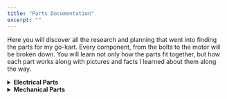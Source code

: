 ```yaml
---
title: "Parts Documentation"
excerpt: ""
---
```


Here you will discover all the research and planning that went into finding the parts for my go-kart. Every component, from the bolts to the motor will be broken down. You will learn not only how the parts fit together, but how each part works along with pictures and facts I learned about them along the way.




<details>
<summary><b>Electrical Parts</b></summary>

<details>
<summary>DC Motor</summary>

<details>
<summary>What is a DC Motor?</summary>
</details>
<details>
<summary>The Part I Chose</summary>
</details>

</details>

<details>
<summary>Batteries</summary>

<details>
<summary>What is a Battery?</summary>
</details>
<details>
<summary>The Part I Chose</summary>
</details>

</details>

<details>
<summary>DC Motor Controller</summary>

<details>
<summary>What is a DC Motor Controller?</summary>
</details>
<details>
<summary>The Part I Chose</summary>
</details>

</details>

<details>
<summary>Electrical Contactor</summary>

<details>
<summary>What is an Electrical Contactor?</summary>
</details>
<details>
<summary>The Part I Chose</summary>
</details>

</details>

<details>
<summary>Fuse</summary>

<details>
<summary>What is a Fuse?</summary>
</details>
<details>
<summary>The Part I Chose</summary>
</details>

</details>

<details>
<summary>Pre-Charge Resistor</summary>

<details>
<summary>What is a Pre-Charge Resistor?</summary>
</details>
<details>
<summary>The Part I Chose</summary>
</details>

</details>

<details>
<summary>Diode</summary>

<details>
<summary>What is a Diode?</summary>
</details>
<details>
<summary>The Part I Chose</summary>
</details>

</details>

<details>
<summary>Fuse Holder</summary>

<details>
<summary>What is a Fuse Holder?</summary>
</details>
<details>
<summary>The Part I Chose</summary>
</details>

</details>

<details>
<summary>Throttle</summary>

<details>
<summary>What is a Pot Box Throttle?</summary>
</details>
<details>
<summary>The Part I Chose</summary>
</details>

</details>

<details>
<summary>Wiring</summary>

<details>
<summary>What is Wiring?</summary>
</details>
<details>
<summary>The Part I Chose</summary>
</details>

</details>

<details>
<summary>Switch</summary>

<details>
<summary>What is a Switch?</summary>
</details>
<details>
<summary>The Part I Chose</summary>
</details>

</details>

</details>


<details>
<summary><b>Mechanical Parts</b></summary>

<details>
<summary>Frame</summary>

<details>
<summary>What is a Go-Kart Frame?</summary>
</details>
<details>
<summary>The Part I Chose</summary>
</details>

</details>

<details>
<summary>Steering Assembly</summary>

<details>
<summary>What is a Steering Assembly?</summary>
</details>
<details>
<summary>The Part I Chose</summary>
</details>

</details>

<details>
<summary>Gear Assembly</summary>

<details>
<summary>What is a Gear Assembly?</summary>
</details>
<details>
<summary>The Part I Chose</summary>
</details>

</details>

<details>
<summary>Brakes</summary>

<details>
<summary>What are Brakes?</summary>
</details>
<details>
<summary>The Part I Chose</summary>
</details>

</details>

<details>
<summary>Pedals</summary>

<details>
<summary>What are Pedals?</summary>
</details>
<details>
<summary>The Part I Chose</summary>
</details>

</details>

</details>



